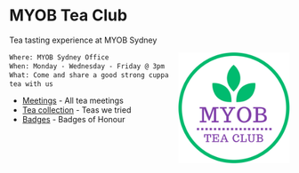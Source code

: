 # MYOB Tea Club
Tea tasting experience at MYOB Sydney

<img align="right" width="200" height="200" src="./images/logo.png">

```
Where: MYOB Sydney Office
When: Monday - Wednesday - Friday @ 3pm
What: Come and share a good strong cuppa tea with us
```

- [Meetings](./MEETINGS.md) - All tea meetings
- [Tea collection](./COLLECTION.md) - Teas we tried
- [Badges](./BADGES.md) - Badges of Honour

